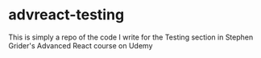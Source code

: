 # advreact-testing

This is simply a repo of the code I write for the Testing section in Stephen Grider's Advanced React course on Udemy
